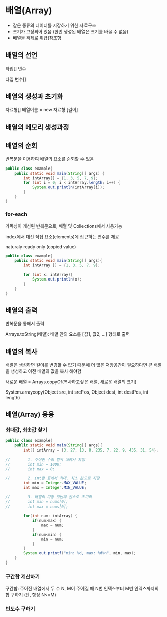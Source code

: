 # 배열(Array)
- 같은 종류의 데이터를 저장하기 위한 자료구조
- 크기가 고정되어 있음 (한번 생성된 배열은 크기를 바꿀 수 없음)
- 배열을 객체로 취급(참조형

## 배열의 선언
타입[] 변수

타입 변수[]

## 배열의 생성과 초기화
자료형[] 배열이름 = new 자료형 [길이]

## 배열의 메모리 생성과정

## 배열의 순회
반복문을 이용하여 배열의 요소를 순회할 수 있음
```java
public class example{
    public static void main(String[] args) {
        int intArray[] = {1, 3, 5, 7, 9};
        for (int i = 0; i < intArray.length; i++) {
            System.out.println(intArray[i]);
        }
    }
}
```
### for-each
가독성이 개성된 반복문으로, 배열 및 Collections에서 사용가능

index에서 대신 직접 요소(elements)에 접근하는 변수를 제공

naturaly ready only (copied value)

```java
public class example{
    public static void main(String[] args){
        int intArray [] = {1, 3, 5, 7, 9};
        
        for (int x: intArray){
            System.out.println(x);
        }
    }
}
```
##  배열의 출력
반복문을 통해서 출력

Arrays.toString(배열): 배열 안의 요소를 [값1, 값2, ...] 형태로 출력

## 배열의 복사
배열은 생성하면 길이를 변경할 수 없기 때문에 더 많은 저장공간이 필요하다면 큰 배열을 생성하고
이전 배열의 값을 복사 해야함

새로운 배열 = Arrays.copyOf(복사하고싶은 배열, 새로운 배열의 크기)

System.arraycopy(Object src, int srcPos, Object dest, int destPos, int length)

## 배열(Array) 응용
### 최대값, 최솟값 찾기
```java
public class example{
    public static void main(String[] args){
        int[] intArray = {3, 27, 13, 8, 235, 7, 22, 9, 435, 31, 54};
        
//        1. 주어진 수의 범위 내에서 지정
//        int min = 1000;
//        int max = 0;
        
//        2. int형 중에서 최대, 최소 값으로 지정
        int min = Integer.MAX_VALUE;
        int max = Integer.MIN_VALUE;
        
//        3. 배열의 가장 첫번째 원소로 초기화
//        int min = nums[0];
//        int max = nums[0];
        
        for(int num: intArray) {
            if(num>max) {
                max = num;
            }
            if(num<min) {
                min = num;
            }
        }
        System.out.printf("min: %d, max: %d%n", min, max);
    }
}
```
### 구간합 계산하기
구간합: 주어진 배열에서 두 수 N, M이 주어질 때 N번 인덱스부터 M번 인덱스까지의 합 구하기
(단, 항상 N<=M)

### 빈도수 구하기
